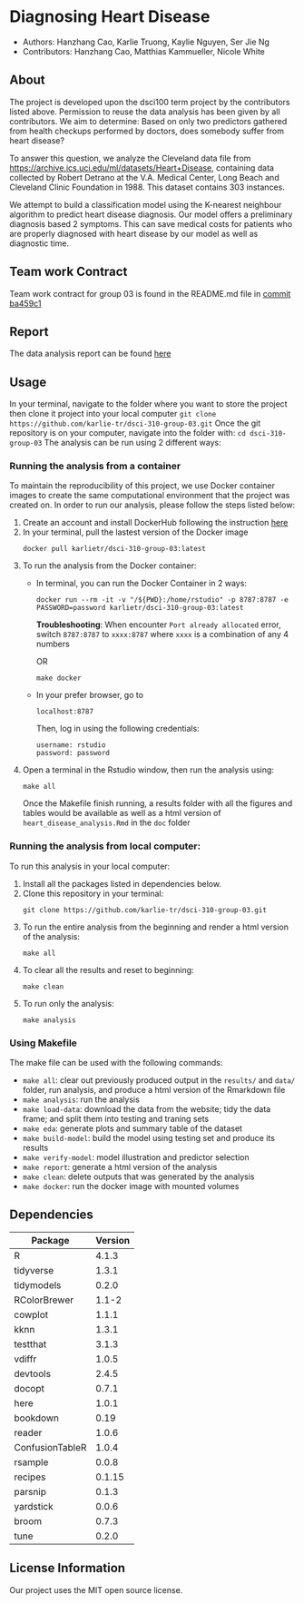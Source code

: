 # Diagnosing Heart Disease
- Authors: Hanzhang Cao, Karlie Truong, Kaylie Nguyen, Ser Jie Ng
- Contributors: Hanzhang Cao, Matthias Kammueller, Nicole White

## About
The project is developed upon the dsci100 term project by the contributors listed above. Permission to reuse the data analysis has been given by all contributors. We aim to determine: Based on only two predictors gathered from health checkups performed by doctors, does somebody suffer from heart disease?

To answer this question, we analyze the Cleveland data file from https://archive.ics.uci.edu/ml/datasets/Heart+Disease, containing data collected by Robert Detrano at the V.A. Medical Center, Long Beach and Cleveland Clinic Foundation in 1988. This dataset contains 303 instances. 

We attempt to build a classification model using the K-nearest neighbour algorithm to predict heart disease diagnosis. Our model offers a preliminary diagnosis based 2 symptoms. This can save medical costs for patients who are properly diagnosed with heart disease by our model as well as diagnostic time. 

## Team work Contract
Team work contract for group 03 is found in the README.md file in [commit ba459c1](https://github.com/karlie-tr/dsci-310-group-03/tree/ba459c1340d4a1efffd9a90d9d0eecddbd498a81)

## Report
The data analysis report can be found [here](https://github.com/karlie-tr/dsci-310-group-03/blob/1c9dee99b0c500339d5705034ac46a6c5b25daaa/heart_disease_classification.ipynb)

## Usage
In your terminal, navigate to the folder where you want to store the project then clone it project into your local computer 
    ```git clone https://github.com/karlie-tr/dsci-310-group-03.git```
Once the git repository is on your computer, navigate into the folder with:
    ```cd dsci-310-group-03```
The analysis can be run using 2 different ways:
### Running the analysis from a container
To maintain the reproducibility of this project, we use Docker container images to create the same computational environment that the project was created on. In order to run our analysis, please follow the steps listed below:
1. Create an account and install DockerHub following the instruction [here](https://docs.docker.com/get-docker/)
2. In your terminal, pull the lastest version of the Docker image
    ```
    docker pull karlietr/dsci-310-group-03:latest
    ```
3. To run the analysis from the Docker container:
    - In terminal, you can run the Docker Container in 2 ways:
        ```
        docker run --rm -it -v "/${PWD}:/home/rstudio" -p 8787:8787 -e PASSWORD=password karlietr/dsci-310-group-03:latest
        ```
        **Troubleshooting**: When encounter `Port already allocated` error, switch `8787:8787` to `xxxx:8787` where `xxxx` is a combination of any 4 numbers

        OR

        ```
        make docker
        ```
    - In your prefer browser, go to
        ```
        localhost:8787
        ```
        Then, log in using the following credentials:
        ```
        username: rstudio
        password: password
        ```
4. Open a terminal in the Rstudio window, then run the analysis using:
    ```
    make all
    ```
    Once the Makefile finish running, a results folder with all the figures and tables would be available as well as a html version of `heart_disease_analysis.Rmd` in the `doc` folder


### Running the analysis from local computer:
To run this analysis in your local computer:
1. Install all the packages listed in dependencies below.
2. Clone this repository in your terminal:
    ```
    git clone https://github.com/karlie-tr/dsci-310-group-03.git
    ```
3. To run the entire analysis from the beginning and render a html version of the analysis:
   ```
   make all
   ```
4. To clear all the results and reset to beginning:
   ```
   make clean
   ```
5. To run only the analysis:
   ```
   make analysis
   ```
   
### Using Makefile
The make file can be used with the following commands:
- `make all`: clear out previously produced output in the `results/` and `data/` folder, run analysis, and produce a html version of the Rmarkdown file
- `make analysis`: run the analysis
- `make load-data`: download the data from the website; tidy the data frame; and split them into testing and traning sets
- `make eda`: generate plots and summary table of the dataset
- `make build-model`: build the model using testing set and produce its results
- `make verify-model`: model illustration and predictor selection
- `make report`: generate a html version of the analysis
- `make clean`: delete outputs that was generated by the analysis
- `make docker`: run the docker image with mounted volumes

## Dependencies
|Package | Version |
|--------|---------|
|R|4.1.3|
|tidyverse |1.3.1|
|tidymodels|0.2.0|
|RColorBrewer|1.1-2|
|cowplot|1.1.1|
|kknn|1.3.1|
|testthat|3.1.3|
|vdiffr|1.0.5|
|devtools|2.4.5|
|docopt|0.7.1|
|here|1.0.1|
|bookdown|0.19|
|reader|1.0.6|
|ConfusionTableR|1.0.4|
|rsample|0.0.8|
|recipes|0.1.15|
|parsnip|0.1.3|
|yardstick|0.0.6|
|broom|0.7.3|
|tune|0.2.0|

## License Information
Our project uses the MIT open source license.


